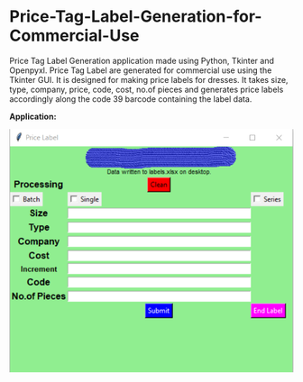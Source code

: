 # Price-Tag-Label-Generation-for-Commercial-Use
Price Tag Label Generation application made using Python, Tkinter and Openpyxl.
Price Tag Label are generated for commercial use using the Tkinter GUI. It is designed for making price labels for dresses. It takes size, type, company, price, code, cost, no.of pieces and generates price labels accordingly along the code 39 barcode containing the label data.

**Application:**

![](tempsnip.png)
